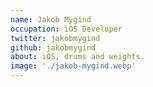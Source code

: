 ```yaml
---
name: Jakob Mygind
occupation: iOS Developer
twitter: jakobmygind
github: jakobmygind
about: iOS, drums and weights.
image: './jakob-mygind.webp'
---
```

